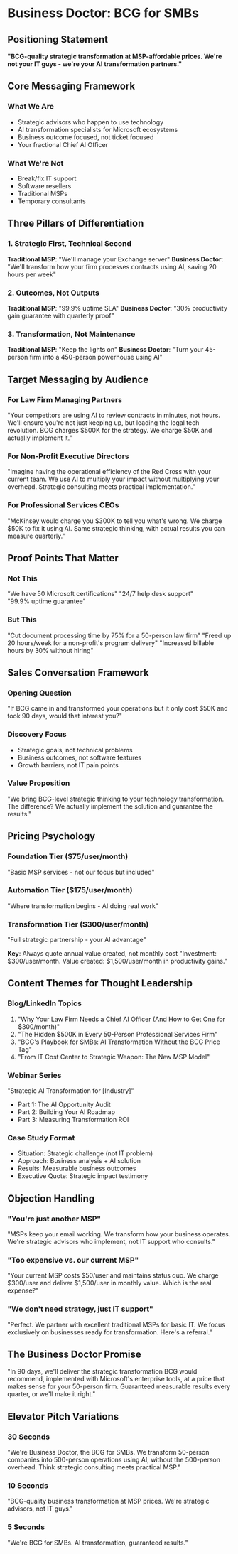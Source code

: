 # Business Doctor: BCG for SMBs

## Positioning Statement
**"BCG-quality strategic transformation at MSP-affordable prices. We're not your IT guys - we're your AI transformation partners."**

## Core Messaging Framework

### What We Are
- Strategic advisors who happen to use technology
- AI transformation specialists for Microsoft ecosystems  
- Business outcome focused, not ticket focused
- Your fractional Chief AI Officer

### What We're Not
- Break/fix IT support
- Software resellers
- Traditional MSPs
- Temporary consultants

## Three Pillars of Differentiation

### 1. Strategic First, Technical Second
**Traditional MSP**: "We'll manage your Exchange server"
**Business Doctor**: "We'll transform how your firm processes contracts using AI, saving 20 hours per week"

### 2. Outcomes, Not Outputs
**Traditional MSP**: "99.9% uptime SLA"
**Business Doctor**: "30% productivity gain guarantee with quarterly proof"

### 3. Transformation, Not Maintenance
**Traditional MSP**: "Keep the lights on"
**Business Doctor**: "Turn your 45-person firm into a 450-person powerhouse using AI"

## Target Messaging by Audience

### For Law Firm Managing Partners
"Your competitors are using AI to review contracts in minutes, not hours. We'll ensure you're not just keeping up, but leading the legal tech revolution. BCG charges $500K for the strategy. We charge $50K and actually implement it."

### For Non-Profit Executive Directors  
"Imagine having the operational efficiency of the Red Cross with your current team. We use AI to multiply your impact without multiplying your overhead. Strategic consulting meets practical implementation."

### For Professional Services CEOs
"McKinsey would charge you $300K to tell you what's wrong. We charge $50K to fix it using AI. Same strategic thinking, with actual results you can measure quarterly."

## Proof Points That Matter

### Not This
"We have 50 Microsoft certifications"
"24/7 help desk support"  
"99.9% uptime guarantee"

### But This
"Cut document processing time by 75% for a 50-person law firm"
"Freed up 20 hours/week for a non-profit's program delivery"
"Increased billable hours by 30% without hiring"

## Sales Conversation Framework

### Opening Question
"If BCG came in and transformed your operations but it only cost $50K and took 90 days, would that interest you?"

### Discovery Focus
- Strategic goals, not technical problems
- Business outcomes, not software features
- Growth barriers, not IT pain points

### Value Proposition
"We bring BCG-level strategic thinking to your technology transformation. The difference? We actually implement the solution and guarantee the results."

## Pricing Psychology

### Foundation Tier ($75/user/month)
"Basic MSP services - not our focus but included"

### Automation Tier ($175/user/month)
"Where transformation begins - AI doing real work"

### Transformation Tier ($300/user/month)
"Full strategic partnership - your AI advantage"

**Key**: Always quote annual value created, not monthly cost
"Investment: $300/user/month. Value created: $1,500/user/month in productivity gains."

## Content Themes for Thought Leadership

### Blog/LinkedIn Topics
1. "Why Your Law Firm Needs a Chief AI Officer (And How to Get One for $300/month)"
2. "The Hidden $500K in Every 50-Person Professional Services Firm"
3. "BCG's Playbook for SMBs: AI Transformation Without the BCG Price Tag"
4. "From IT Cost Center to Strategic Weapon: The New MSP Model"

### Webinar Series
"Strategic AI Transformation for [Industry]"
- Part 1: The AI Opportunity Audit
- Part 2: Building Your AI Roadmap
- Part 3: Measuring Transformation ROI

### Case Study Format
- Situation: Strategic challenge (not IT problem)
- Approach: Business analysis + AI solution
- Results: Measurable business outcomes
- Executive Quote: Strategic impact testimony

## Objection Handling

### "You're just another MSP"
"MSPs keep your email working. We transform how your business operates. We're strategic advisors who implement, not IT support who consults."

### "Too expensive vs. our current MSP"
"Your current MSP costs $50/user and maintains status quo. We charge $300/user and deliver $1,500/user in monthly value. Which is the real expense?"

### "We don't need strategy, just IT support"
"Perfect. We partner with excellent traditional MSPs for basic IT. We focus exclusively on businesses ready for transformation. Here's a referral."

## The Business Doctor Promise

"In 90 days, we'll deliver the strategic transformation BCG would recommend, implemented with Microsoft's enterprise tools, at a price that makes sense for your 50-person firm. Guaranteed measurable results every quarter, or we'll make it right."

## Elevator Pitch Variations

### 30 Seconds
"We're Business Doctor, the BCG for SMBs. We transform 50-person companies into 500-person operations using AI, without the 500-person overhead. Think strategic consulting meets practical MSP."

### 10 Seconds  
"BCG-quality business transformation at MSP prices. We're strategic advisors, not IT guys."

### 5 Seconds
"We're BCG for SMBs. AI transformation, guaranteed results."